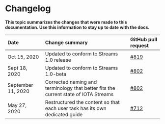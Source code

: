 # Changelog

**This topic summarizes the changes that were made to this documentation. Use this information to stay up to date with the docs.**

|**Date**|**Change summary**|**GitHub pull request**|
|:-------|:-----------------|:----------------------|
|Oct 15, 2020|Updated to conform to Streams 1.0 release | [#819](https://github.com/iotaledger/documentation/pull/819)|
|Sept 18, 2020|Updated to conform to Streams 1.0-beta | [#802](https://github.com/iotaledger/documentation/pull/802)|
|September 11, 2020|Corrected naming and terminology that better fits the current state of IOTA Streams | [#802](https://github.com/iotaledger/documentation/pull/802)|
|May 27, 2020|Restructured the content so that each user task has its own dedicated guide | [#712](https://github.com/iotaledger/documentation/pull/712)|
